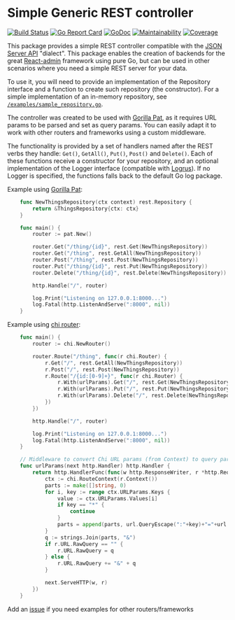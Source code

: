 # Simple Generic REST controller

[![Build Status](https://github.com/deluan/rest/workflows/CI/badge.svg)](https://github.com/deluan/rest/actions)
[![Go Report Card](https://goreportcard.com/badge/github.com/deluan/rest)](https://goreportcard.com/report/github.com/deluan/rest)
[![GoDoc](https://godoc.org/github.com/deluan/rest?status.svg)](https://godoc.org/github.com/deluan/rest)
[![Maintainability](https://api.codeclimate.com/v1/badges/6837751f9b4305e56843/maintainability)](https://codeclimate.com/github/deluan/rest/maintainability)
[![Coverage](http://gocover.io/_badge/github.com/deluan/rest)](http://gocover.io/github.com/deluan/rest)

This package provides a simple REST controller compatible with the [JSON Server API](https://github.com/typicode/json-server)
"dialect". This package enables the creation of backends for the great [React-admin](https://marmelab.com/react-admin/)
framework using pure Go, but can be used in other scenarios where you need a simple REST server for your data.

To use it, you will need to provide an implementation of the Repository interface and a function to create
such repository (the constructor). For a simple implementation of an in-memory repository, see
[`/examples/sample_repository.go`](https://github.com/deluan/rest/blob/master/examples/sample_repository.go).

The controller was created to be used with [Gorilla Pat](https://github.com/gorilla/pat), as it requires URL params to
be parsed and set as query params. You can easily adapt it to work with other routers and frameworks using a custom middleware.

The functionality is provided by a set of handlers named after the REST verbs they handle: `Get()`, `GetAll()`, `Put()`,
`Post()` and `Delete()`. Each of these functions receive a constructor for your repository, and an optional
implementation of the Logger interface (compatible with [Logrus](https://github.com/sirupsen/logrus)). If no Logger is
specified, the functions falls back to the default Go log package.

Example using [Gorilla Pat](https://github.com/gorilla/pat):

```go
	func NewThingsRepository(ctx context) rest.Repository {
		return &ThingsRepository{ctx: ctx}
	}

	func main() {
		router := pat.New()

		router.Get("/thing/{id}", rest.Get(NewThingsRepository))
		router.Get("/thing", rest.GetAll(NewThingsRepository))
		router.Post("/thing", rest.Post(NewThingsRepository))
		router.Put("/thing/{id}", rest.Put(NewThingsRepository))
		router.Delete("/thing/{id}", rest.Delete(NewThingsRepository))

		http.Handle("/", router)

		log.Print("Listening on 127.0.0.1:8000...")
		log.Fatal(http.ListenAndServe(":8000", nil))
	}
```

Example using [chi router](https://github.com/go-chi/chi):

```go
	func main() {
		router := chi.NewRouter()

		router.Route("/thing", func(r chi.Router) {
			r.Get("/", rest.GetAll(NewThingsRepository))
			r.Post("/", rest.Post(NewThingsRepository))
			r.Route("/{id:[0-9]+}", func(r chi.Router) {
				r.With(urlParams).Get("/", rest.Get(NewThingsRepository))
				r.With(urlParams).Put("/", rest.Put(NewThingsRepository))
				r.With(urlParams).Delete("/", rest.Delete(NewThingsRepository))
			})
		})

		http.Handle("/", router)

		log.Print("Listening on 127.0.0.1:8000...")
		log.Fatal(http.ListenAndServe(":8000", nil))
	}

	// Middleware to convert Chi URL params (from Context) to query params, as expected by our REST package
	func urlParams(next http.Handler) http.Handler {
		return http.HandlerFunc(func(w http.ResponseWriter, r *http.Request) {
			ctx := chi.RouteContext(r.Context())
			parts := make([]string, 0)
			for i, key := range ctx.URLParams.Keys {
				value := ctx.URLParams.Values[i]
				if key == "*" {
					continue
				}
				parts = append(parts, url.QueryEscape(":"+key)+"="+url.QueryEscape(value))
			}
			q := strings.Join(parts, "&")
			if r.URL.RawQuery == "" {
				r.URL.RawQuery = q
			} else {
				r.URL.RawQuery += "&" + q
			}

			next.ServeHTTP(w, r)
		})
	}
```

Add an [issue](https://github.com/deluan/rest/issues) if you need examples for other routers/frameworks
